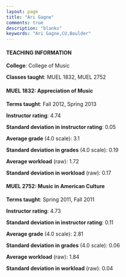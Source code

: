 ```yaml
---
layout: page
title: "Ari Gagne" 
comments: true
description: "blanks"
keywords: "Ari Gagne,CU,Boulder"
---
```

<head>
<script src="https://ajax.googleapis.com/ajax/libs/jquery/2.1.3/jquery.min.js"></script>
<script src="https://dl.dropboxusercontent.com/s/pc42nxpaw1ea4o9/highcharts.js?dl=0"></script>
<!-- <script src="../assets/js/highcharts.js"></script> -->
<style type="text/css">@font-face {
	font-family: "Bebas Neue";
	src: url(https://www.filehosting.org/file/details/544349/BebasNeue Regular.otf) format("opentype");
	}
	h1.Bebas { 
		font-family: "Bebas Neue", Verdana, Tahoma;
	}
</style>
</head>
	   
#### TEACHING INFORMATION

**College**: College of Music

**Classes taught**: MUEL 1832, MUEL 2752

#### MUEL 1832: Appreciation of Music

**Terms taught**: Fall 2012, Spring 2013

**Instructor rating**: 4.74

**Standard deviation in instructor rating**: 0.05

**Average grade** (4.0 scale): 3.1

**Standard deviation in grades** (4.0 scale): 0.19

**Average workload** (raw): 1.72

**Standard deviation in workload** (raw): 0.17

#### MUEL 2752: Music in American Culture

**Terms taught**: Spring 2011, Fall 2011

**Instructor rating**: 4.73

**Standard deviation in instructor rating**: 0.11

**Average grade** (4.0 scale): 2.81

**Standard deviation in grades** (4.0 scale): 0.06

**Average workload** (raw): 1.84

**Standard deviation in workload** (raw): 0.04

